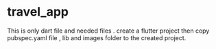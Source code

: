 # travel_app
This is only dart file and needed files . create a flutter project then copy pubspec.yaml file  , lib and   images folder 
to the created project.
